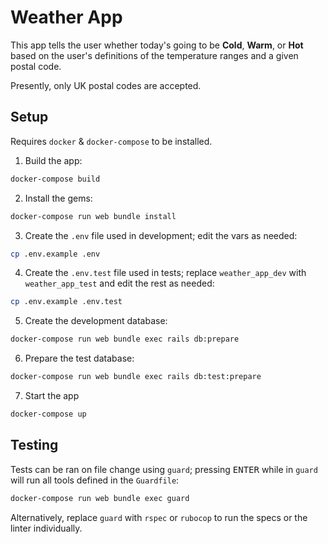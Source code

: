 # Weather App

This app tells the user whether today's going to be **Cold**, **Warm**, or **Hot** based on the user's definitions of the temperature ranges and a given postal code.

Presently, only UK postal codes are accepted.

## Setup

Requires `docker` & `docker-compose` to be installed.

1. Build the app:
```bash
docker-compose build
```
2. Install the gems:
```bash
docker-compose run web bundle install
```
3. Create the `.env` file used in development; edit the vars as needed:
```bash
cp .env.example .env
```
4. Create the `.env.test` file used in tests; replace `weather_app_dev` with `weather_app_test` and edit the rest as needed:
```bash
cp .env.example .env.test
```
5. Create the development database:
```bash
docker-compose run web bundle exec rails db:prepare
```
6. Prepare the test database:
```bash
docker-compose run web bundle exec rails db:test:prepare
```
7. Start the app
```bash
docker-compose up
```

## Testing

Tests can be ran on file change using `guard`; pressing <kbd>ENTER</kbd> while in `guard` will run all tools defined in the `Guardfile`:

```bash
docker-compose run web bundle exec guard
```

Alternatively, replace `guard` with `rspec` or `rubocop` to run the specs or the linter individually.